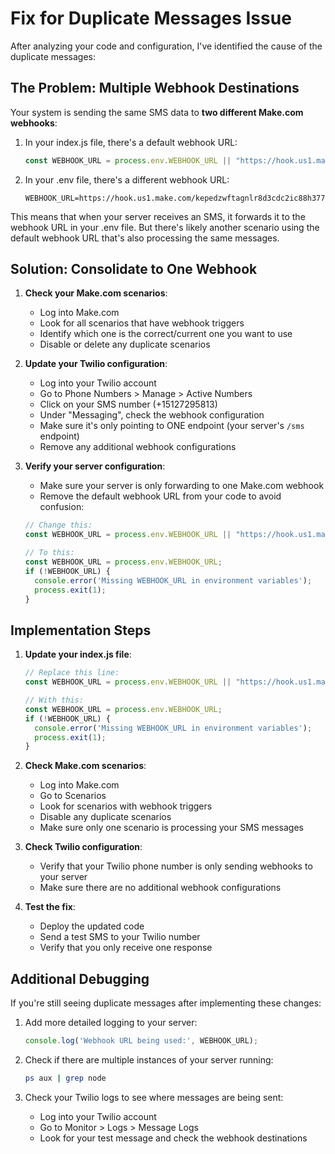 # Fix for Duplicate Messages Issue

After analyzing your code and configuration, I've identified the cause of the duplicate messages:

## The Problem: Multiple Webhook Destinations

Your system is sending the same SMS data to **two different Make.com webhooks**:

1. In your index.js file, there's a default webhook URL:
   ```javascript
   const WEBHOOK_URL = process.env.WEBHOOK_URL || "https://hook.us1.make.com/kepedzwftagnlr8d3cdc2ic88h3774sb";
   ```

2. In your .env file, there's a different webhook URL:
   ```
   WEBHOOK_URL=https://hook.us1.make.com/kepedzwftagnlr8d3cdc2ic88h3774sb
   ```

This means that when your server receives an SMS, it forwards it to the webhook URL in your .env file. But there's likely another scenario using the default webhook URL that's also processing the same messages.

## Solution: Consolidate to One Webhook

1. **Check your Make.com scenarios**:
   - Log into Make.com
   - Look for all scenarios that have webhook triggers
   - Identify which one is the correct/current one you want to use
   - Disable or delete any duplicate scenarios

2. **Update your Twilio configuration**:
   - Log into your Twilio account
   - Go to Phone Numbers > Manage > Active Numbers
   - Click on your SMS number (+15127295813)
   - Under "Messaging", check the webhook configuration
   - Make sure it's only pointing to ONE endpoint (your server's `/sms` endpoint)
   - Remove any additional webhook configurations

3. **Verify your server configuration**:
   - Make sure your server is only forwarding to one Make.com webhook
   - Remove the default webhook URL from your code to avoid confusion:

   ```javascript
   // Change this:
   const WEBHOOK_URL = process.env.WEBHOOK_URL || "https://hook.us1.make.com/kepedzwftagnlr8d3cdc2ic88h3774sb";
   
   // To this:
   const WEBHOOK_URL = process.env.WEBHOOK_URL;
   if (!WEBHOOK_URL) {
     console.error('Missing WEBHOOK_URL in environment variables');
     process.exit(1);
   }
   ```

## Implementation Steps

1. **Update your index.js file**:
   ```javascript
   // Replace this line:
   const WEBHOOK_URL = process.env.WEBHOOK_URL || "https://hook.us1.make.com/6ip909xvgbf9bgu76ih2luo8iygn85jr";
   
   // With this:
   const WEBHOOK_URL = process.env.WEBHOOK_URL;
   if (!WEBHOOK_URL) {
     console.error('Missing WEBHOOK_URL in environment variables');
     process.exit(1);
   }
   ```

2. **Check Make.com scenarios**:
   - Log into Make.com
   - Go to Scenarios
   - Look for scenarios with webhook triggers
   - Disable any duplicate scenarios
   - Make sure only one scenario is processing your SMS messages

3. **Check Twilio configuration**:
   - Verify that your Twilio phone number is only sending webhooks to your server
   - Make sure there are no additional webhook configurations

4. **Test the fix**:
   - Deploy the updated code
   - Send a test SMS to your Twilio number
   - Verify that you only receive one response

## Additional Debugging

If you're still seeing duplicate messages after implementing these changes:

1. Add more detailed logging to your server:
   ```javascript
   console.log('Webhook URL being used:', WEBHOOK_URL);
   ```

2. Check if there are multiple instances of your server running:
   ```bash
   ps aux | grep node
   ```

3. Check your Twilio logs to see where messages are being sent:
   - Log into your Twilio account
   - Go to Monitor > Logs > Message Logs
   - Look for your test message and check the webhook destinations
